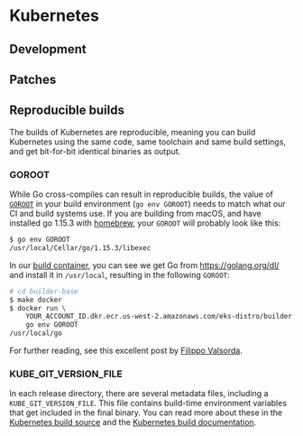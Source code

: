 # Kubernetes

## Development

## Patches

## Reproducible builds

The builds of Kubernetes are reproducible, meaning you can build Kubernetes
using the same code, same toolchain and same build settings, and get bit-for-bit
identical binaries as output.

### GOROOT

While Go cross-compiles can result in reproducible builds, the value of
[`GOROOT`](https://golang.org/doc/install/source#environment) in your build
environment (`go env GOROOT`) needs to match what our CI and build systems use.
If you are building from macOS, and have installed go 1.15.3 with
[homebrew](https://brew.sh), your `GOROOT` will probably look like this:
``` bash
$ go env GOROOT
/usr/local/Cellar/go/1.15.3/libexec
```
In our [build container](https://github.com/aws/eks-distro-build-tooling/blob/main/builder-base/README.md),
you can see we get Go from https://golang.org/dl/ and install it in `/usr/local`,
resulting in the following `GOROOT`:
```bash
# cd builder-base
$ make docker
$ docker run \
    YOUR_ACCOUNT_ID.dkr.ecr.us-west-2.amazonaws.com/eks-distro/builder:latest \
    go env GOROOT
/usr/local/go
```

For further reading, see this excellent post by [Filippo
Valsorda](https://blog.filippo.io/reproducing-go-binaries-byte-by-byte/).

### KUBE_GIT_VERSION_FILE

In each release directory, there are several metadata files, including a
`KUBE_GIT_VERSION_FILE`. This file contains build-time environment variables
that get included in the final binary. You can read more about these in the
[Kubernetes build
source](https://github.com/kubernetes/kubernetes/blob/v1.18.9/hack/lib/version.sh#L17-L32)
and the [Kubernetes build
documentation](https://github.com/kubernetes/kubernetes/blob/v1.18.9/build/README.md#reproducibility).
